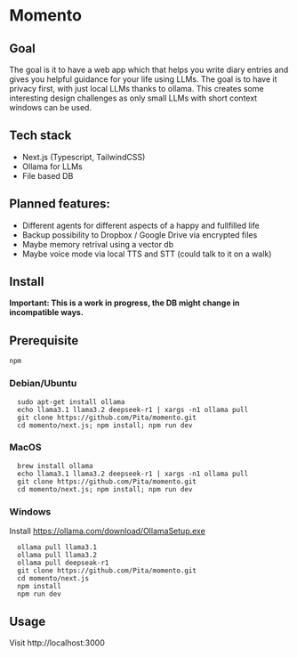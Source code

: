 # Momento

## Goal

The goal is it to have a web app which that helps you write diary entries and gives you helpful guidance for your life using LLMs. The goal is to have it privacy first, with just local LLMs thanks to ollama. This creates some interesting design challenges as only small LLMs with short context windows can be used.

## Tech stack

- Next.js (Typescript, TailwindCSS)
- Ollama for LLMs
- File based DB

## Planned features:

- Different agents for different aspects of a happy and fullfilled life
- Backup possibility to Dropbox / Google Drive via encrypted files
- Maybe memory retrival using a vector db
- Maybe voice mode via local TTS and STT (could talk to it on a walk)

## Install

**Important: This is a work in progress, the DB might change in incompatible ways.**
## Prerequisite
```
npm
```

### Debian/Ubuntu
```
  sudo apt-get install ollama
  echo llama3.1 llama3.2 deepseek-r1 | xargs -n1 ollama pull
  git clone https://github.com/Pita/momento.git
  cd momento/next.js; npm install; npm run dev
```
### MacOS
```
  brew install ollama
  echo llama3.1 llama3.2 deepseek-r1 | xargs -n1 ollama pull
  git clone https://github.com/Pita/momento.git
  cd momento/next.js; npm install; npm run dev
```
### Windows

  Install https://ollama.com/download/OllamaSetup.exe
```
  ollama pull llama3.1 
  ollama pull llama3.2
  ollama pull deepseak-r1
  git clone https://github.com/Pita/momento.git
  cd momento/next.js
  npm install
  npm run dev
```

## Usage

Visit http://localhost:3000
